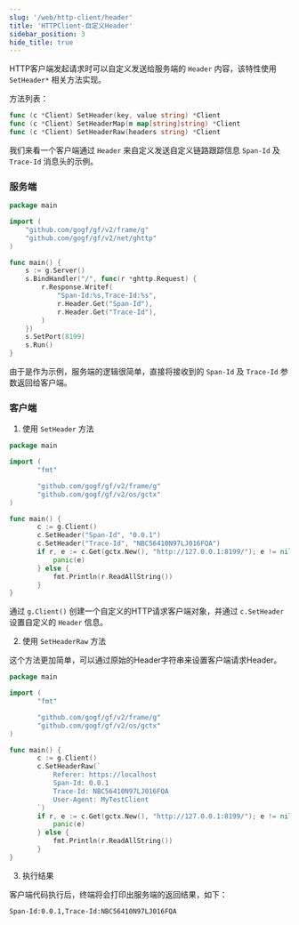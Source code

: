 ```yaml
---
slug: '/web/http-client/header'
title: 'HTTPClient-自定义Header'
sidebar_position: 3
hide_title: true
---
```


HTTP客户端发起请求时可以自定义发送给服务端的 `Header` 内容，该特性使用 `SetHeader*` 相关方法实现。

方法列表：

```go
func (c *Client) SetHeader(key, value string) *Client
func (c *Client) SetHeaderMap(m map[string]string) *Client
func (c *Client) SetHeaderRaw(headers string) *Client
```

我们来看一个客户端通过 `Header` 来自定义发送自定义链路跟踪信息 `Span-Id` 及 `Trace-Id` 消息头的示例。

### 服务端

```go
package main

import (
    "github.com/gogf/gf/v2/frame/g"
    "github.com/gogf/gf/v2/net/ghttp"
)

func main() {
    s := g.Server()
    s.BindHandler("/", func(r *ghttp.Request) {
        r.Response.Writef(
            "Span-Id:%s,Trace-Id:%s",
            r.Header.Get("Span-Id"),
            r.Header.Get("Trace-Id"),
        )
    })
    s.SetPort(8199)
    s.Run()
}
```

由于是作为示例，服务端的逻辑很简单，直接将接收到的 `Span-Id` 及 `Trace-Id` 参数返回给客户端。

### 客户端

1. 使用 `SetHeader` 方法

```go
package main

import (
       "fmt"

       "github.com/gogf/gf/v2/frame/g"
       "github.com/gogf/gf/v2/os/gctx"
)

func main() {
       c := g.Client()
       c.SetHeader("Span-Id", "0.0.1")
       c.SetHeader("Trace-Id", "NBC56410N97LJ016FQA")
       if r, e := c.Get(gctx.New(), "http://127.0.0.1:8199/"); e != nil {
           panic(e)
       } else {
           fmt.Println(r.ReadAllString())
       }
}
```

通过 `g.Client()` 创建一个自定义的HTTP请求客户端对象，并通过 `c.SetHeader` 设置自定义的 `Header` 信息。

2. 使用 `SetHeaderRaw` 方法

这个方法更加简单，可以通过原始的Header字符串来设置客户端请求Header。

```go
package main

import (
       "fmt"

       "github.com/gogf/gf/v2/frame/g"
       "github.com/gogf/gf/v2/os/gctx"
)

func main() {
       c := g.Client()
       c.SetHeaderRaw(`
           Referer: https://localhost
           Span-Id: 0.0.1
           Trace-Id: NBC56410N97LJ016FQA
           User-Agent: MyTestClient
       `)
       if r, e := c.Get(gctx.New(), "http://127.0.0.1:8199/"); e != nil {
           panic(e)
       } else {
           fmt.Println(r.ReadAllString())
       }
}
```

3. 执行结果

客户端代码执行后，终端将会打印出服务端的返回结果，如下：

```
Span-Id:0.0.1,Trace-Id:NBC56410N97LJ016FQA
```